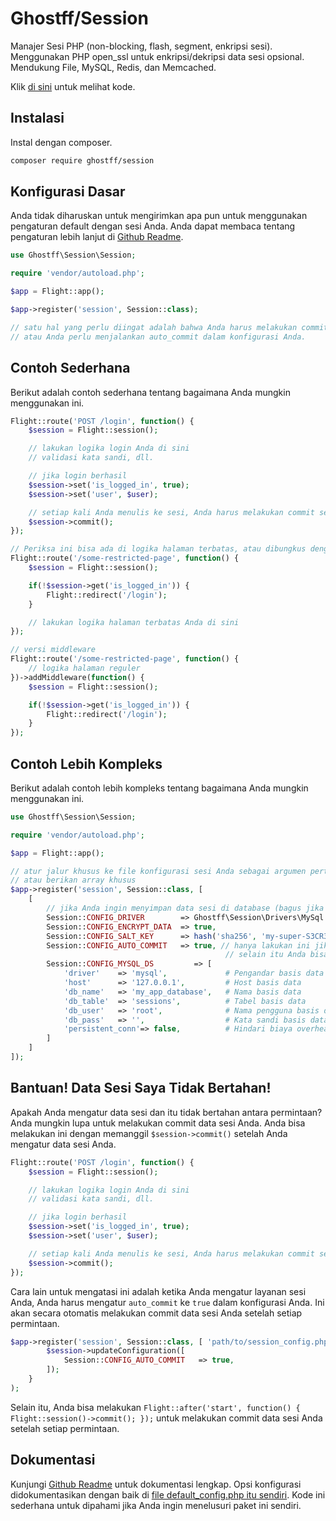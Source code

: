 # Ghostff/Session

Manajer Sesi PHP (non-blocking, flash, segment, enkripsi sesi). Menggunakan PHP open_ssl untuk enkripsi/dekripsi data sesi opsional. Mendukung File, MySQL, Redis, dan Memcached.

Klik [di sini](https://github.com/Ghostff/Session) untuk melihat kode.

## Instalasi

Instal dengan composer.

```bash
composer require ghostff/session
```

## Konfigurasi Dasar

Anda tidak diharuskan untuk mengirimkan apa pun untuk menggunakan pengaturan default dengan sesi Anda. Anda dapat membaca tentang pengaturan lebih lanjut di [Github Readme](https://github.com/Ghostff/Session).

```php
use Ghostff\Session\Session;

require 'vendor/autoload.php';

$app = Flight::app();

$app->register('session', Session::class);

// satu hal yang perlu diingat adalah bahwa Anda harus melakukan commit sesi pada setiap pemuatan halaman
// atau Anda perlu menjalankan auto_commit dalam konfigurasi Anda.
```

## Contoh Sederhana

Berikut adalah contoh sederhana tentang bagaimana Anda mungkin menggunakan ini.

```php
Flight::route('POST /login', function() {
	$session = Flight::session();

	// lakukan logika login Anda di sini
	// validasi kata sandi, dll.

	// jika login berhasil
	$session->set('is_logged_in', true);
	$session->set('user', $user);

	// setiap kali Anda menulis ke sesi, Anda harus melakukan commit secara sengaja.
	$session->commit();
});

// Periksa ini bisa ada di logika halaman terbatas, atau dibungkus dengan middleware.
Flight::route('/some-restricted-page', function() {
	$session = Flight::session();

	if(!$session->get('is_logged_in')) {
		Flight::redirect('/login');
	}

	// lakukan logika halaman terbatas Anda di sini
});

// versi middleware
Flight::route('/some-restricted-page', function() {
	// logika halaman reguler
})->addMiddleware(function() {
	$session = Flight::session();

	if(!$session->get('is_logged_in')) {
		Flight::redirect('/login');
	}
});
```

## Contoh Lebih Kompleks

Berikut adalah contoh lebih kompleks tentang bagaimana Anda mungkin menggunakan ini.

```php
use Ghostff\Session\Session;

require 'vendor/autoload.php';

$app = Flight::app();

// atur jalur khusus ke file konfigurasi sesi Anda sebagai argumen pertama
// atau berikan array khusus
$app->register('session', Session::class, [ 
	[
		// jika Anda ingin menyimpan data sesi di database (bagus jika Anda ingin sesuatu seperti, "keluarkan saya dari semua perangkat" fungsionalitas)
		Session::CONFIG_DRIVER        => Ghostff\Session\Drivers\MySql::class,
		Session::CONFIG_ENCRYPT_DATA  => true,
		Session::CONFIG_SALT_KEY      => hash('sha256', 'my-super-S3CR3T-salt'), // silakan ubah ini menjadi sesuatu yang lain
		Session::CONFIG_AUTO_COMMIT   => true, // hanya lakukan ini jika diperlukan dan/atau sulit untuk commit() sesi Anda.
												// selain itu Anda bisa melakukan Flight::after('start', function() { Flight::session()->commit(); });
		Session::CONFIG_MYSQL_DS         => [
			'driver'    => 'mysql',             # Pengandar basis data untuk PDO dns misalnya (mysql:host=...;dbname=...)
			'host'      => '127.0.0.1',         # Host basis data
			'db_name'   => 'my_app_database',   # Nama basis data
			'db_table'  => 'sessions',          # Tabel basis data
			'db_user'   => 'root',              # Nama pengguna basis data
			'db_pass'   => '',                  # Kata sandi basis data
			'persistent_conn'=> false,          # Hindari biaya overhead dari membangun koneksi baru setiap kali skrip perlu berbicara ke basis data, menghasilkan aplikasi web yang lebih cepat. CARI BACKSIDE SENDIRI
		]
	] 
]);
```

## Bantuan! Data Sesi Saya Tidak Bertahan!

Apakah Anda mengatur data sesi dan itu tidak bertahan antara permintaan? Anda mungkin lupa untuk melakukan commit data sesi Anda. Anda bisa melakukan ini dengan memanggil `$session->commit()` setelah Anda mengatur data sesi Anda.

```php
Flight::route('POST /login', function() {
	$session = Flight::session();

	// lakukan logika login Anda di sini
	// validasi kata sandi, dll.

	// jika login berhasil
	$session->set('is_logged_in', true);
	$session->set('user', $user);

	// setiap kali Anda menulis ke sesi, Anda harus melakukan commit secara sengaja.
	$session->commit();
});
```

Cara lain untuk mengatasi ini adalah ketika Anda mengatur layanan sesi Anda, Anda harus mengatur `auto_commit` ke `true` dalam konfigurasi Anda. Ini akan secara otomatis melakukan commit data sesi Anda setelah setiap permintaan.

```php
$app->register('session', Session::class, [ 'path/to/session_config.php', bin2hex(random_bytes(32)) ], function(Session $session) {
		$session->updateConfiguration([
			Session::CONFIG_AUTO_COMMIT   => true,
		]);
	}
);
```

Selain itu, Anda bisa melakukan `Flight::after('start', function() { Flight::session()->commit(); });` untuk melakukan commit data sesi Anda setelah setiap permintaan.

## Dokumentasi

Kunjungi [Github Readme](https://github.com/Ghostff/Session) untuk dokumentasi lengkap. Opsi konfigurasi didokumentasikan dengan baik di [file default_config.php itu sendiri](https://github.com/Ghostff/Session/blob/master/src/default_config.php). Kode ini sederhana untuk dipahami jika Anda ingin menelusuri paket ini sendiri.